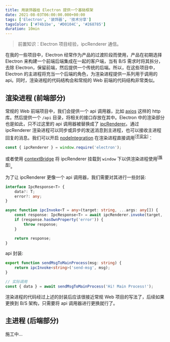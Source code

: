 ```yaml
---
title: 用装饰器给 Electron 提供一个基础框架
date: 2021-08-03T06:00:00.000+00:00
tags: ['Electron', '装饰器', '技术分享']
tagsColor: ['#74b1be', '#D0104C', '#268785']
duration: 10min
---
```


<blockquote>
前置知识：Electron 项目经验，ipcRenderer 通信。
</blockquote>

在我的一些项目中，Electron 经常作为产品的过渡阶段而使用，产品在初期选择 Electron 来构建一个前端后端集成在一起的客户端，当有 B/S 需求时将其拆分，去除 Electron，保留前端，然后提供一个传统的后端。所以，在这些项目中，Electron 的主进程将充当一个后端的角色，为渲染进程提供一系列用于调用的 api。同时，渲染进程的代码结构会和常规的 Web 前端的代码结构非常类似。

## 渲染进程 (前端部分)

常规的 Web 前端项目中，我们会提供一个 api 调用器，比如 [axios](https://axios-http.com/) 这样的 http 库。然后提供一个 `/api` 目录，将相关的接口存放在其中。Electron 中的渲染部分也是如此，只不过这里的 api 调用器被替换成了 [ipcRenderer](https://www.electronjs.org/docs/api/ipc-renderer)。通过 ipcRenderer 渲染进程可以同步或异步的发送消息到主进程，也可以接收主进程回复的消息。我们可以开启 [nodeIntegration](https://www.electronjs.org/docs/latest/api/browser-window#new-browserwindowoptions) 在渲染进程直接调用<sup>[[不安全](https://www.electronjs.org/docs/latest/tutorial/security/#2-do-not-enable-nodejs-integration-for-remote-content)]</sup>：
```ts
const { ipcRenderer } = window.require('electron');
```
或者使用 [contextBridge](https://www.electronjs.org/docs/latest/tutorial/context-isolation) 将 ipcRenderer 挂载到 `window` 下以供渲染进程使用<sup>[[推荐](https://www.electronjs.org/docs/latest/tutorial/context-isolation)]</sup>。

为了让 ipcRenderer 更像一个 api 调用器，我们需要对其进行一些封装:
```ts
interface IpcResponse<T> {
    data?: T;
    error?: any;
}

async function ipcInvoke<T = any>(target: string, ...args: any[]) {
    const response: IpcResponse<T> = await ipcRenderer.invoke(target, ...args);
    if (response.hasOwnProperty('error')) {
        throw response;
    }

    return response;
}
```
api 封装:
```ts
export function sendMsgToMainProcess(msg: string) {
    return ipcInvoke<string>('send-msg', msg);
}

// 实际调用
const { data } = await sendMsgToMainProcess('Hi! Main Process!');
```

渲染进程的代码经过上述的封装后应该很接近常规 Web 项目的写法了，后续如果更换到 B/S 架构，只需要将 api 调用器进行更换就行了。

## 主进程 (后端部分)

施工中...